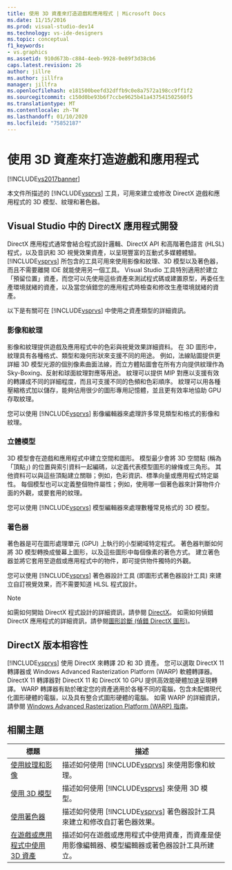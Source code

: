 ```yaml
---
title: 使用 3D 資產來打造遊戲和應用程式 | Microsoft Docs
ms.date: 11/15/2016
ms.prod: visual-studio-dev14
ms.technology: vs-ide-designers
ms.topic: conceptual
f1_keywords:
- vs.graphics
ms.assetid: 910d673b-c884-4eeb-9928-0e89f3d38cb6
caps.latest.revision: 26
author: jillre
ms.author: jillfra
manager: jillfra
ms.openlocfilehash: e181500beefd32dffb9c0e8a7572a198cc9ff1f2
ms.sourcegitcommit: c150d0be93b6f7ccbe9625b41a437541502560f5
ms.translationtype: MT
ms.contentlocale: zh-TW
ms.lasthandoff: 01/10/2020
ms.locfileid: "75852187"
---
```

# <a name="working-with-3-d-assets-for-games-and-apps"></a>使用 3D 資產來打造遊戲和應用程式
[!INCLUDE[vs2017banner](../includes/vs2017banner.md)]

本文件所描述的 [!INCLUDE[vsprvs](../includes/vsprvs-md.md)] 工具，可用來建立或修改 DirectX 遊戲和應用程式的 3D 模型、紋理和著色器。

## <a name="directx-app-development-in-visual-studio"></a>Visual Studio 中的 DirectX 應用程式開發
 DirectX 應用程式通常會結合程式設計邏輯、DirectX API 和高階著色語言 (HLSL) 程式，以及音訊和 3D 視覺效果資產，以呈現豐富的互動式多媒體體驗。[!INCLUDE[vsprvs](../includes/vsprvs-md.md)] 所包含的工具可用來使用影像和紋理、3D 模型以及著色器，而且不需要離開 IDE 就能使用另一個工具。 Visual Studio 工具特別適用於建立「預留位置」資產，而您可以先使用這些資產來測試程式碼或建置原型，再委任生產環境就緒的資產，以及當您偵錯您的應用程式時檢查和修改生產環境就緒的資產。

 以下是有關可在 [!INCLUDE[vsprvs](../includes/vsprvs-md.md)] 中使用之資產類型的詳細資訊。

### <a name="images-and-textures"></a>影像和紋理
 影像和紋理提供遊戲及應用程式中的色彩與視覺效果詳細資料。 在 3D 圖形中，紋理具有各種格式、類型和幾何形狀來支援不同的用途。 例如，法線貼圖提供更詳細 3D 模型光源的個別像素曲面法線，而立方體貼圖會在所有方向提供紋理作為 Sky-Boxing、反射和球面紋理對應等用途。 紋理可以提供 MIP 對應以支援有效的轉譯成不同的詳細程度，而且可支援不同的色頻和色彩順序。 紋理可以用各種壓縮格式加以儲存，能夠佔用很少的圖形專用記憶體，並且更有效率地協助 GPU 存取紋理。

 您可以使用 [!INCLUDE[vsprvs](../includes/vsprvs-md.md)] 影像編輯器來處理許多常見類型和格式的影像和紋理。

### <a name="3-d-models"></a>立體模型
 3D 模型會在遊戲和應用程式中建立空間和圖形。 模型最少會將 3D 空間點 (稱為「頂點」) 的位置與索引資料一起編碼，以定義代表模型圖形的線條或三角形。 其他資料可以與這些頂點建立關聯；例如，色彩資訊、標準向量或應用程式特定屬性。 每個模型也可以定義整個物件屬性；例如，使用哪一個著色器來計算物件介面的外觀，或要套用的紋理。

 您可以使用 [!INCLUDE[vsprvs](../includes/vsprvs-md.md)] 模型編輯器來處理數種常見格式的 3D 模型。

### <a name="shaders"></a>著色器
 著色器是可在圖形處理單元 (GPU) 上執行的小型網域特定程式。 著色器判斷如何將 3D 模型轉換成螢幕上圖形，以及這些圖形中每個像素的著色方式。 建立著色器並將它套用至遊戲或應用程式中的物件，即可提供物件獨特的外觀。

 您可以使用 [!INCLUDE[vsprvs](../includes/vsprvs-md.md)] 著色器設計工具 (即圖形式著色器設計工具) 來建立自訂視覺效果，而不需要知道 HLSL 程式設計。

> [!NOTE]
> 如需如何開始 DirectX 程式設計的詳細資訊，請參閱 [DirectX](https://msdn.microsoft.com/library/ee663274(VS.85).aspx)。 如需如何偵錯 DirectX 應用程式的詳細資訊，請參閱[圖形診斷 (偵錯 DirectX 圖形)](../debugger/visual-studio-graphics-diagnostics.md)。

## <a name="directx-version-compatibility"></a>DirectX 版本相容性
 [!INCLUDE[vsprvs](../includes/vsprvs-md.md)] 使用 DirectX 來轉譯 2D 和 3D 資產。 您可以選取 DirectX 11 轉譯器或 Windows Advanced Rasterization Platform (WARP) 軟體轉譯器。 DirectX 11 轉譯器對 DirectX 11 和 DirectX 10 GPU 提供高效能硬體加速呈現轉譯。 WARP 轉譯器有助於確定您的資產適用於各種不同的電腦，包含未配備現代化圖形硬體的電腦，以及具有整合式圖形硬體的電腦。 如需 WARP 的詳細資訊，請參閱 [Windows Advanced Rasterization Platform (WARP) 指南](https://msdn.microsoft.com/library/gg615082(VS.85).aspx)。

## <a name="related-topics"></a>相關主題

|標題|描述|
|-----------|-----------------|
|[使用紋理和影像](../designers/working-with-textures-and-images.md)|描述如何使用 [!INCLUDE[vsprvs](../includes/vsprvs-md.md)] 來使用影像和紋理。|
|[使用 3D 模型](../designers/working-with-3-d-models.md)|描述如何使用 [!INCLUDE[vsprvs](../includes/vsprvs-md.md)] 來使用 3D 模型。|
|[使用著色器](../designers/working-with-shaders.md)|描述如何使用 [!INCLUDE[vsprvs](../includes/vsprvs-md.md)] 著色器設計工具來建立和修改自訂著色器效果。|
|[在遊戲或應用程式中使用 3D 資產](../designers/using-3-d-assets-in-your-game-or-app.md)|描述如何在遊戲或應用程式中使用資產，而資產是使用影像編輯器、模型編輯器或著色器設計工具所建立。|
